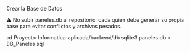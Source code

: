 Crear la Base de Datos

⚠️ No subir paneles.db al repositorio: cada quien debe generar su propia base para evitar conflictos y archivos pesados.

cd Proyecto-Informatica-aplicada/backend/db
sqlite3 paneles.db < DB_Paneles.sql